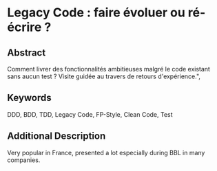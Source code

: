 # Legacy Code : faire évoluer ou ré-écrire ?

## Abstract

Comment livrer des fonctionnalités ambitieuses malgré le code existant sans aucun test ? Visite guidée au travers de retours d'expérience.",

## Keywords

DDD, BDD, TDD, Legacy Code, FP-Style, Clean Code, Test

## Additional Description

Very popular in France, presented a lot especially during BBL in many companies.
